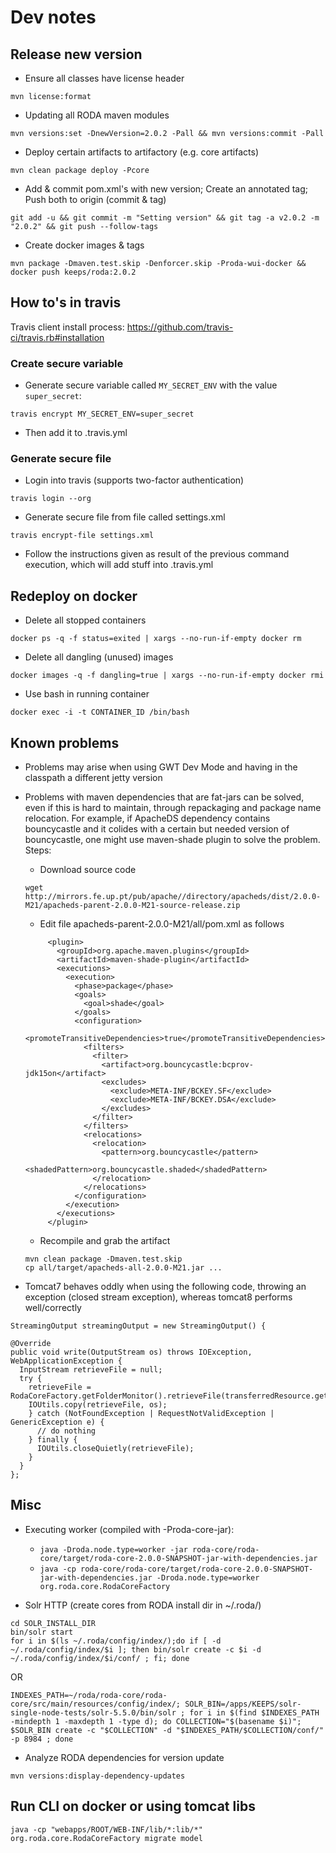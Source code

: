 # Dev notes

## Release new version

* Ensure all classes have license header
```
mvn license:format
```
* Updating all RODA maven modules
```
mvn versions:set -DnewVersion=2.0.2 -Pall && mvn versions:commit -Pall
```
* Deploy certain artifacts to artifactory (e.g. core artifacts)
```
mvn clean package deploy -Pcore
```
* Add & commit pom.xml's with new version; Create an annotated tag; Push both to origin (commit & tag)
```
git add -u && git commit -m "Setting version" && git tag -a v2.0.2 -m "2.0.2" && git push --follow-tags
```
* Create docker images & tags
```
mvn package -Dmaven.test.skip -Denforcer.skip -Proda-wui-docker && docker push keeps/roda:2.0.2
```

## How to's in travis

Travis client install process: https://github.com/travis-ci/travis.rb#installation

### Create secure variable

* Generate secure variable called `MY_SECRET_ENV` with the value `super_secret`:
```
travis encrypt MY_SECRET_ENV=super_secret
```
* Then add it to .travis.yml

### Generate secure file

* Login into travis (supports two-factor authentication)
```
travis login --org
```
* Generate secure file from file called settings.xml
```
travis encrypt-file settings.xml
```
* Follow the instructions given as result of the previous command execution, which will add stuff into .travis.yml


## Redeploy on docker

* Delete all stopped containers
```
docker ps -q -f status=exited | xargs --no-run-if-empty docker rm
```
* Delete all dangling (unused) images
```
docker images -q -f dangling=true | xargs --no-run-if-empty docker rmi
```
* Use bash in running container
```
docker exec -i -t CONTAINER_ID /bin/bash
```

## Known problems

* Problems may arise when using GWT Dev Mode and having in the classpath a different jetty version
* Problems with maven dependencies that are fat-jars can be solved, even if this is hard to maintain, through repackaging and package name relocation.
	For example, if ApacheDS dependency contains bouncycastle and it colides with a certain but needed version of bouncycastle, one might use maven-shade plugin to solve the problem. Steps:
	* Download source code
	```
	wget http://mirrors.fe.up.pt/pub/apache//directory/apacheds/dist/2.0.0-M21/apacheds-parent-2.0.0-M21-source-release.zip
	```
	* Edit file apacheds-parent-2.0.0-M21/all/pom.xml as follows
	```
	     <plugin>
	       <groupId>org.apache.maven.plugins</groupId>
	       <artifactId>maven-shade-plugin</artifactId>
	       <executions>
	         <execution>
	           <phase>package</phase>
	           <goals>
	             <goal>shade</goal>
	           </goals>
	           <configuration>
	             <promoteTransitiveDependencies>true</promoteTransitiveDependencies>
	             <filters>
	               <filter>
	                 <artifact>org.bouncycastle:bcprov-jdk15on</artifact>
	                 <excludes>
	                   <exclude>META-INF/BCKEY.SF</exclude>
	                   <exclude>META-INF/BCKEY.DSA</exclude>
	                 </excludes>
	               </filter>
	             </filters>
	             <relocations>
	               <relocation>
	                 <pattern>org.bouncycastle</pattern>
	                 <shadedPattern>org.bouncycastle.shaded</shadedPattern>
	               </relocation>
	             </relocations>
	           </configuration>
	         </execution>
	       </executions>
	     </plugin>
	```
	* Recompile and grab the artifact
	```
	mvn clean package -Dmaven.test.skip
	cp all/target/apacheds-all-2.0.0-M21.jar ...
	```

* Tomcat7 behaves oddly when using the following code, throwing an exception (closed stream exception), whereas tomcat8 performs well/correctly
 ```
 StreamingOutput streamingOutput = new StreamingOutput() {

 @Override
 public void write(OutputStream os) throws IOException, WebApplicationException {
   InputStream retrieveFile = null;
   try {
     retrieveFile =  RodaCoreFactory.getFolderMonitor().retrieveFile(transferredResource.getFullPath());
     IOUtils.copy(retrieveFile, os);
     } catch (NotFoundException | RequestNotValidException | GenericException e) {
       // do nothing
     } finally {
       IOUtils.closeQuietly(retrieveFile);
     }
   }
 };
```
## Misc

* Executing worker (compiled with -Proda-core-jar):
	* `java -Droda.node.type=worker -jar roda-core/roda-core/target/roda-core-2.0.0-SNAPSHOT-jar-with-dependencies.jar`
	* `java -cp roda-core/roda-core/target/roda-core-2.0.0-SNAPSHOT-jar-with-dependencies.jar -Droda.node.type=worker org.roda.core.RodaCoreFactory`

* Solr HTTP (create cores from RODA install dir in ~/.roda/)
```
cd SOLR_INSTALL_DIR
bin/solr start
for i in $(ls ~/.roda/config/index/);do if [ -d ~/.roda/config/index/$i ]; then bin/solr create -c $i -d ~/.roda/config/index/$i/conf/ ; fi; done
```
OR
```
INDEXES_PATH=~/roda/roda-core/roda-core/src/main/resources/config/index/; SOLR_BIN=/apps/KEEPS/solr-single-node-tests/solr-5.5.0/bin/solr ; for i in $(find $INDEXES_PATH -mindepth 1 -maxdepth 1 -type d); do COLLECTION="$(basename $i)"; $SOLR_BIN create -c "$COLLECTION" -d "$INDEXES_PATH/$COLLECTION/conf/" -p 8984 ; done
```
* Analyze RODA dependencies for version update
```
mvn versions:display-dependency-updates
```

## Run CLI on docker or using tomcat libs

```
java -cp "webapps/ROOT/WEB-INF/lib/*:lib/*" org.roda.core.RodaCoreFactory migrate model
```
